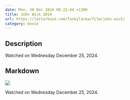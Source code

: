 ```yaml
---
date: Mon, 30 Dec 2024 08:22:44 +1300
title: John Wick 2014
url: https://letterboxd.com/funkylarma/film/john-wick/
category: movie
---
```

## Description
 Watched on Wednesday December 25, 2024. 

## Markdown
![](https://a.ltrbxd.com/resized/film-poster/1/7/2/0/7/6/172076-john-wick-0-600-0-900-crop.jpg?v=e3c8c69b11)

Watched on Wednesday December 25, 2024.
